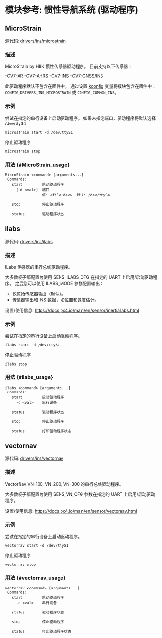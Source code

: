 # 模块参考: 惯性导航系统 (驱动程序)

## MicroStrain

源代码: [drivers/ins/microstrain](https://github.com/PX4/PX4-Autopilot/tree/main/src/drivers/ins/microstrain)

### 描述

MicroStrain by HBK 惯性传感器驱动程序。
目前支持以下传感器：

-[CV7-AR](https://www.hbkworld.com/en/products/transducers/inertial-sensors/vertical-reference-units--vru-/3dm-cv7-ar) -[CV7-AHRS](https://www.hbkworld.com/en/products/transducers/inertial-sensors/attitude-and-heading-reference-systems--ahrs-/3dm-cv7-ahrs) -[CV7-INS](https://www.hbkworld.com/en/products/transducers/inertial-sensors/inertial-navigation-systems--ins-/3dm-cv7-ins) -[CV7-GNSS/INS](https://www.hbkworld.com/en/products/transducers/inertial-sensors/inertial-navigation-systems--ins-/3dm-cv7-gnss-ins)

此驱动程序默认不包含在固件中。
通过设置
[kconfig](../hardware/porting_guide_config.md#px4-board-configuration-kconfig) 变量将模块包含在固件中：
`CONFIG_DRIVERS_INS_MICROSTRAIN` 或 `CONFIG_COMMON_INS`。

### 示例

尝试在指定的串行设备上启动驱动程序。
如果未指定端口，驱动程序将默认选择 /dev/ttyS4

```
microstrain start -d /dev/ttyS1
```

停止驱动程序

```
microstrain stop
```

### 用法 {#MicroStrain_usage}

```
MicroStrain <command> [arguments...]
 Commands:
   start         启动驱动程序
     [-d <val>]  端口
                 值: <file:dev>, 默认: /dev/ttyS4

   stop          停止驱动程序

   status        驱动程序状态
```

## ilabs

源代码: [drivers/ins/ilabs](https://github.com/PX4/PX4-Autopilot/tree/main/src/drivers/ins/ilabs)

### 描述

ILabs 传感器的串行总线驱动程序。

大多数板子都配置为使用 SENS_ILABS_CFG 在指定的 UART 上启用/启动驱动程序。
之后您可以使用 ILABS_MODE 参数配置输出：

- 仅原始传感器输出（默认）。
- 传感器输出和 INS 数据，如位置和速度估计。

设置/使用信息: https://docs.px4.io/main/en/sensor/inertiallabs.html

### 示例

尝试在指定的串行设备上启动驱动程序。

```
ilabs start -d /dev/ttyS1
```

停止驱动程序

```
ilabs stop
```

### 用法 {#ilabs_usage}

```
ilabs <command> [arguments...]
 Commands:
   start         启动驱动程序
     -d <val>    串行设备

   status        驱动程序状态

   stop          停止驱动程序

   status        打印驱动程序状态
```

## vectornav

源代码: [drivers/ins/vectornav](https://github.com/PX4/PX4-Autopilot/tree/main/src/drivers/ins/vectornav)

### 描述

VectorNav VN-100, VN-200, VN-300 的串行总线驱动程序。

大多数板子都配置为使用 SENS_VN_CFG 参数在指定的 UART 上启用/启动驱动程序。

设置/使用信息: https://docs.px4.io/main/en/sensor/vectornav.html

### 示例

尝试在指定的串行设备上启动驱动程序。

```
vectornav start -d /dev/ttyS1
```

停止驱动程序

```
vectornav stop
```

### 用法 {#vectornav_usage}

```
vectornav <command> [arguments...]
 Commands:
   start         启动驱动程序
     -d <val>    串行设备

   status        驱动程序状态

   stop          停止驱动程序

   status        打印驱动程序状态
```